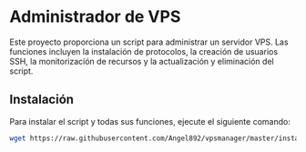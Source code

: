 # Administrador de VPS

Este proyecto proporciona un script para administrar un servidor VPS. Las funciones incluyen la instalación de protocolos, la creación de usuarios SSH, la monitorización de recursos y la actualización y eliminación del script.

## Instalación

Para instalar el script y todas sus funciones, ejecute el siguiente comando:

```bash
wget https://raw.githubusercontent.com/Angel892/vpsmanager/master/install/LXManager -O LXManager && chmod +x LXManager && ./LXManager

